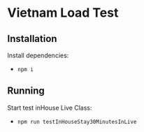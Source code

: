 # Vietnam Load Test

## Installation

Install dependencies:

- `npm i`

## Running

Start test inHouse Live Class:

- `npm run testInHouseStay30MinutesInLive`